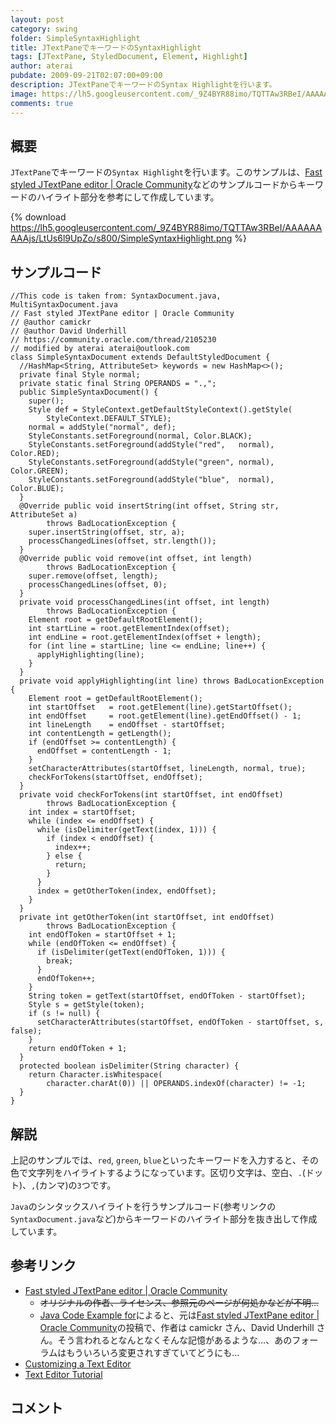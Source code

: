 ```yaml
---
layout: post
category: swing
folder: SimpleSyntaxHighlight
title: JTextPaneでキーワードのSyntaxHighlight
tags: [JTextPane, StyledDocument, Element, Highlight]
author: aterai
pubdate: 2009-09-21T02:07:00+09:00
description: JTextPaneでキーワードのSyntax Highlightを行います。
image: https://lh5.googleusercontent.com/_9Z4BYR88imo/TQTTAw3RBeI/AAAAAAAAAjs/LtUs6l9UpZo/s800/SimpleSyntaxHighlight.png
comments: true
---
```

## 概要
`JTextPane`でキーワードの`Syntax Highlight`を行います。このサンプルは、[Fast styled JTextPane editor | Oracle Community](https://community.oracle.com/thread/2105230)などのサンプルコードからキーワードのハイライト部分を参考にして作成しています。

{% download https://lh5.googleusercontent.com/_9Z4BYR88imo/TQTTAw3RBeI/AAAAAAAAAjs/LtUs6l9UpZo/s800/SimpleSyntaxHighlight.png %}

## サンプルコード
<pre class="prettyprint"><code>//This code is taken from: SyntaxDocument.java, MultiSyntaxDocument.java
// Fast styled JTextPane editor | Oracle Community
// @author camickr
// @author David Underhill
// https://community.oracle.com/thread/2105230
// modified by aterai aterai@outlook.com
class SimpleSyntaxDocument extends DefaultStyledDocument {
  //HashMap&lt;String, AttributeSet&gt; keywords = new HashMap&lt;&gt;();
  private final Style normal;
  private static final String OPERANDS = ".,";
  public SimpleSyntaxDocument() {
    super();
    Style def = StyleContext.getDefaultStyleContext().getStyle(
        StyleContext.DEFAULT_STYLE);
    normal = addStyle("normal", def);
    StyleConstants.setForeground(normal, Color.BLACK);
    StyleConstants.setForeground(addStyle("red",   normal), Color.RED);
    StyleConstants.setForeground(addStyle("green", normal), Color.GREEN);
    StyleConstants.setForeground(addStyle("blue",  normal), Color.BLUE);
  }
  @Override public void insertString(int offset, String str, AttributeSet a)
        throws BadLocationException {
    super.insertString(offset, str, a);
    processChangedLines(offset, str.length());
  }
  @Override public void remove(int offset, int length)
        throws BadLocationException {
    super.remove(offset, length);
    processChangedLines(offset, 0);
  }
  private void processChangedLines(int offset, int length)
        throws BadLocationException {
    Element root = getDefaultRootElement();
    int startLine = root.getElementIndex(offset);
    int endLine = root.getElementIndex(offset + length);
    for (int line = startLine; line &lt;= endLine; line++) {
      applyHighlighting(line);
    }
  }
  private void applyHighlighting(int line) throws BadLocationException {
    Element root = getDefaultRootElement();
    int startOffset   = root.getElement(line).getStartOffset();
    int endOffset     = root.getElement(line).getEndOffset() - 1;
    int lineLength    = endOffset - startOffset;
    int contentLength = getLength();
    if (endOffset &gt;= contentLength) {
      endOffset = contentLength - 1;
    }
    setCharacterAttributes(startOffset, lineLength, normal, true);
    checkForTokens(startOffset, endOffset);
  }
  private void checkForTokens(int startOffset, int endOffset)
        throws BadLocationException {
    int index = startOffset;
    while (index &lt;= endOffset) {
      while (isDelimiter(getText(index, 1))) {
        if (index &lt; endOffset) {
          index++;
        } else {
          return;
        }
      }
      index = getOtherToken(index, endOffset);
    }
  }
  private int getOtherToken(int startOffset, int endOffset)
        throws BadLocationException {
    int endOfToken = startOffset + 1;
    while (endOfToken &lt;= endOffset) {
      if (isDelimiter(getText(endOfToken, 1))) {
        break;
      }
      endOfToken++;
    }
    String token = getText(startOffset, endOfToken - startOffset);
    Style s = getStyle(token);
    if (s != null) {
      setCharacterAttributes(startOffset, endOfToken - startOffset, s, false);
    }
    return endOfToken + 1;
  }
  protected boolean isDelimiter(String character) {
    return Character.isWhitespace(
        character.charAt(0)) || OPERANDS.indexOf(character) != -1;
  }
}
</code></pre>

## 解説
上記のサンプルでは、`red`, `green`, `blue`といったキーワードを入力すると、その色で文字列をハイライトするようになっています。区切り文字は、空白、`.`(ドット)、`,`(カンマ)の`3`つです。

`Java`のシンタックスハイライトを行うサンプルコード(参考リンクの`SyntaxDocument.java`など)からキーワードのハイライト部分を抜き出して作成しています。

## 参考リンク
- [Fast styled JTextPane editor | Oracle Community](https://community.oracle.com/thread/2105230)
    - ~~オリジナルの作者、ライセンス、参照元のページが何処かなどが不明…~~
    - [Java Code Example for](http://www.programcreek.com/java-api-examples/index.php?example_code_path=weka-weka.gui.scripting-SyntaxDocument.java)によると、元は[Fast styled JTextPane editor | Oracle Community](https://community.oracle.com/thread/2105230)の投稿で、作者は camickr さん、David Underhill さん。そう言われるとなんとなくそんな記憶があるような…、あのフォーラムはもういろいろ変更されすぎていてどうにも…
- [Customizing a Text Editor](http://web.archive.org/web/20120802021725/http://java.sun.com/products/jfc/tsc/articles/text/editor_kit/index.html)
- [Text Editor Tutorial](http://ostermiller.org/syntax/editor.html)

<!-- dummy comment line for breaking list -->

## コメント
